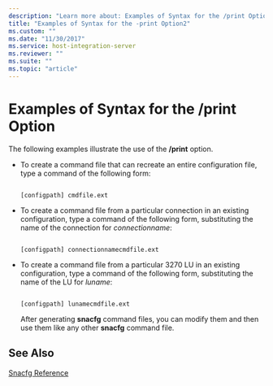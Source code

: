 ```yaml
---
description: "Learn more about: Examples of Syntax for the /print Option"
title: "Examples of Syntax for the -print Option2"
ms.custom: ""
ms.date: "11/30/2017"
ms.service: host-integration-server
ms.reviewer: ""
ms.suite: ""
ms.topic: "article"
---
```

# Examples of Syntax for the /print Option
The following examples illustrate the use of the **/print** option.  
  
- To create a command file that can recreate an entire configuration file, type a command of the following form:  
  
  ```  
  
  [configpath] cmdfile.ext  
  ```  
  
- To create a command file from a particular connection in an existing configuration, type a command of the following form, substituting the name of the connection for *connectionname*:  
  
  ```  
  
  [configpath] connectionnamecmdfile.ext  
  ```  
  
- To create a command file from a particular 3270 LU in an existing configuration, type a command of the following form, substituting the name of the LU for *luname*:  
  
  ```  
  
  [configpath] lunamecmdfile.ext  
  ```  
  
  After generating **snacfg** command files, you can modify them and then use them like any other **snacfg** command file.  
  
## See Also  
 [Snacfg Reference](../core/snacfg-reference2.md)
